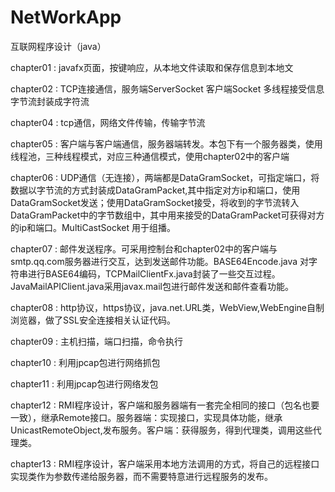 # NetWorkApp
互联网程序设计（java）

chapter01 : javafx页面，按键响应，从本地文件读取和保存信息到本地文

chapter02 : TCP连接通信，服务端ServerSocket 客户端Socket 多线程接受信息 字节流封装成字符流

chapter04 : tcp通信，网络文件传输，传输字节流

chapter05 : 客户端与客户端通信，服务器端转发。本包下有一个服务器类，使用线程池，三种线程模式，对应三种通信模式，使用chapter02中的客户端

chapter06 : UDP通信（无连接），两端都是DataGramSocket，可指定端口，将数据以字节流的方式封装成DataGramPacket,其中指定对方ip和端口，使用DataGramSocket发送；使用DataGramSocket接受，将收到的字节流转入DataGramPacket中的字节数组中，其中用来接受的DataGramPacket可获得对方的ip和端口。MultiCastSocket 用于组播。

chapter07 : 邮件发送程序。可采用控制台和chapter02中的客户端与smtp.qq.com服务器进行交互，达到发送邮件功能。BASE64Encode.java 对字符串进行BASE64编码，TCPMailClientFx.java封装了一些交互过程。JavaMailAPIClient.java采用javax.mail包进行邮件发送和邮件查看功能。

chapter08 : http协议，https协议，java.net.URL类，WebView,WebEngine自制浏览器，做了SSL安全连接相关认证代码。

chapter09 : 主机扫描，端口扫描，命令执行 

chapter10 : 利用jpcap包进行网络抓包

chapter11 : 利用jpcap包进行网络发包

chapter12 : RMI程序设计，客户端和服务器端有一套完全相同的接口（包名也要一致），继承Remote接口。服务器端：实现接口，实现具体功能，继承UnicastRemoteObject,发布服务。客户端：获得服务，得到代理类，调用这些代理类。

chapter13 : RMI程序设计，客户端采用本地方法调用的方式，将自己的远程接口实现类作为参数传递给服务器，而不需要特意进行远程服务的发布。
